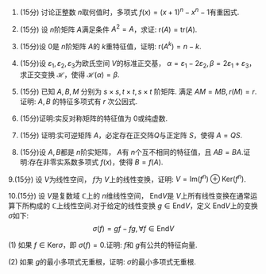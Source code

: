 1. (15分) 讨论正整数 $n$取何值时，多项式 $f(x)=(x+1)^n-x^n-1$有重因式.
	
2. (15分) 设 $n$阶矩阵 $A$满足条件 $A^2=A$，求证: $\mathrm{r}(A)=\mathrm{tr}(A)$.
	
3. (15分)设 $0$是 $n$阶矩阵 $A$的 $k$重特征值，证明: $\mathrm{r}(A^k)=n-k$.
	
4. (15分)设 $\varepsilon_1,\varepsilon_2,\varepsilon_3$为欧氏空间 $V$的标准正交基， $\alpha=\varepsilon_1-2\varepsilon_2,\beta=2\varepsilon_1+\varepsilon_3$，求正交变换 $\mathscr{H}$，使得 $\mathscr{H}(\alpha)=\beta$.
	
5. (15分) 已知 $A, B, M$ 分别为 $s \times s, t \times t, s \times t$ 阶矩阵. 满足  $A M=M B, r(M)=r$.证明:  $A, B$ 的特征多项式有  $r$ 次公因式.
	
6. (15分)证明:实反对称矩阵的特征值为 $0$或纯虚数.

7. (15分) 证明:实可逆矩阵 $A$，必定存在正交阵$Q$与正定阵 $S$，使得 $A=QS$.
	
8. (15分)设 $A,B$都是 $n$阶实矩阵， $A$有 $n$个互不相同的特征值，且 $AB=BA$.证明:存在非零实系数多项式 $f(x)$，使得 $B=f(A)$.
	
9.(15分) 设 $V$为线性空间， $f$为 $V$上的线性变换，证明: $V=\mathrm{Im}(f^n)\oplus \mathrm{Ker}(f^n)$.
	
10.(15分) 设 $V$是复数域 $\mathbb{C}$上的 $n$维线性空间， $\mathrm{End}V$是 $V$上所有线性变换在通常运算下所构成的 $\mathbb{C}$上线性空间.对于给定的线性变换 $g\in \mathrm{End}V$，定义 $\mathrm{End}V$上的变换 $\sigma$如下:
	$$\sigma(f)=gf-fg,\forall f\in \mathrm{End}V$$
	
 (1) 如果 $f\in \mathrm{Ker}\sigma$，即 $\sigma(f)=0$.证明: $f$和 $g$有公共的特征向量.
	
(2) 如果 $g$的最小多项式无重根，证明: $\sigma$的最小多项式无重根.
